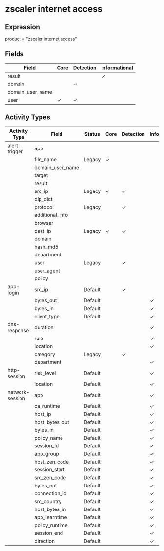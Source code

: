 zscaler internet access
=======================

Expression
----------

product = "zscaler internet access"

Fields
------

| Field            | Core     | Detection | Informational |
| ---------------- | -------- | --------- | ------------- |
| result           |          |           | &#10003;      |
| domain           |          | &#10003;  |               |
| domain_user_name |          |           |               |
| user             | &#10003; | &#10003;  |               |

Activity Types
--------------

| Activity Type   | Field            | Status  | Core     | Detection | Informational |
| --------------- | ---------------- | ------- | -------- | --------- | ------------- |
| alert-trigger   | app              |         |          |           |               |
|                 | file_name        | Legacy  | &#10003; |           |               |
|                 | domain_user_name |         |          |           |               |
|                 | target           |         |          |           |               |
|                 | result           |         |          |           |               |
|                 | src_ip           | Legacy  | &#10003; | &#10003;  |               |
|                 | dlp_dict         |         |          |           |               |
|                 | protocol         | Legacy  |          | &#10003;  |               |
|                 | additional_info  |         |          |           |               |
|                 | browser          |         |          |           |               |
|                 | dest_ip          | Legacy  | &#10003; | &#10003;  |               |
|                 | domain           |         |          |           |               |
|                 | hash_md5         |         |          |           |               |
|                 | department       |         |          |           |               |
|                 | user             | Legacy  |          | &#10003;  |               |
|                 | user_agent       |         |          |           |               |
|                 | policy           |         |          |           |               |
| app-login       | src_ip           | Default |          | &#10003;  |               |
|                 | bytes_out        | Default |          |           | &#10003;      |
|                 | bytes_in         | Default |          |           | &#10003;      |
|                 | client_type      | Default |          |           | &#10003;      |
| dns-response    | duration         |         |          |           | &#10003;      |
|                 | rule             |         |          |           | &#10003;      |
|                 | location         |         |          |           | &#10003;      |
|                 | category         | Legacy  |          | &#10003;  |               |
|                 | department       |         |          |           | &#10003;      |
| http-session    | risk_level       | Default |          |           | &#10003;      |
|                 | location         | Default |          |           | &#10003;      |
| network-session | app              | Default |          |           | &#10003;      |
|                 | ca_runtime       | Default |          |           | &#10003;      |
|                 | host_ip          | Default |          |           | &#10003;      |
|                 | host_bytes_out   | Default |          |           | &#10003;      |
|                 | bytes_in         | Default |          |           | &#10003;      |
|                 | policy_name      | Default |          |           | &#10003;      |
|                 | session_id       | Default |          |           | &#10003;      |
|                 | app_group        | Default |          |           | &#10003;      |
|                 | host_zen_code    | Default |          |           | &#10003;      |
|                 | session_start    | Default |          |           | &#10003;      |
|                 | src_zen_code     | Default |          |           | &#10003;      |
|                 | bytes_out        | Default |          |           | &#10003;      |
|                 | connection_id    | Default |          |           | &#10003;      |
|                 | src_country      | Default |          |           | &#10003;      |
|                 | host_bytes_in    | Default |          |           | &#10003;      |
|                 | app_learntime    | Default |          |           | &#10003;      |
|                 | policy_runtime   | Default |          |           | &#10003;      |
|                 | session_end      | Default |          |           | &#10003;      |
|                 | direction        | Default |          |           | &#10003;      |

